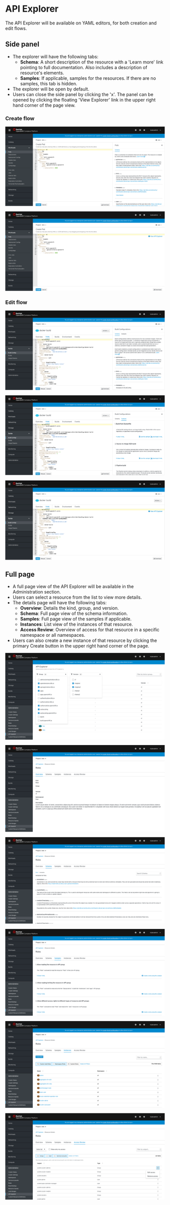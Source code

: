# API Explorer

The API Explorer will be available on YAML editors, for both creation and edit flows.

## Side panel
* The explorer will have the following tabs:
  * **Schema**: A short description of the resource with a 'Learn more' link pointing to full documentation. Also includes a description of resource's elements.
  * **Samples**: If applicable, samples for the resources. If there are no samples, this tab is hidden.
* The explorer will be open by default.
* Users can close the side panel by clicking the 'x'. The panel can be opened by clicking the floating 'View Explorer' link in the upper right hand corner of the page view.

### Create flow
![pod schema](img/pod-schema.png)

![pod](img/pod.png)

### Edit flow
![build config](img/buildconfig-schema.png)

![build config](img/buildconfig-samples.png)

![build config](img/buildconfig.png)

## Full page
* A full page view of the API Explorer will be available in the Administration section.
* Users can select a resource from the list to view more details.
* The details page will have the following tabs:
  * **Overview**: Details the kind, group, and version.
  * **Schema**: Full page view of the schema information.
  * **Samples**: Full page view of the samples if applicable.
  * **Instances**: List view of the instances of that resource.
  * **Access Review**: Overview of access for that resource in a specific namespace or all namespaces.
* Users can also create a new instance of that resource by clicking the primary Create button in the upper right hand corner of the page.

![full](img/full.png)

![full overview](img/full-overview.png)

![full schema](img/full-schema.png)

![full samples](img/full-samples.png)

![full instances](img/full-instances.png)

![full access](img/full-access.png)
